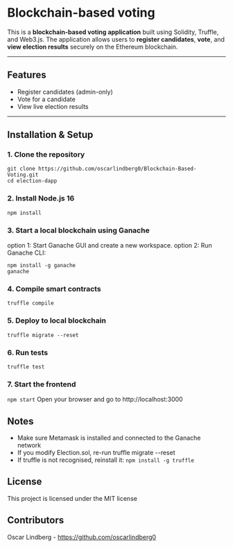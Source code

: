 #  Blockchain-based voting

This is a **blockchain-based voting application** built using Solidity, Truffle, and Web3.js. The application allows users to **register candidates**, **vote**, and **view election results** securely on the Ethereum blockchain.

---

## Features
-  Register candidates (admin-only)
-  Vote for a candidate
-  View live election results

---

## Installation & Setup

### 1. Clone the repository

```
git clone https://github.com/oscarlindberg0/Blockchain-Based-Voting.git
cd election-dapp
```

### 2. Install Node.js 16

`npm install`

### 3. Start a local blockchain using Ganache

option 1: Start Ganache GUI and create a new workspace.
option 2: Run Ganache CLI:
```
npm install -g ganache
ganache
```

### 4. Compile smart contracts
`truffle compile`

### 5. Deploy to local blockchain
`truffle migrate --reset`

### 6. Run tests
`truffle test`

### 7. Start the frontend
`npm start`
Open your browser and go to http://localhost:3000

## Notes
* Make sure Metamask is installed and connected to the Ganache network
* If you modify Election.sol, re-run truffle migrate --reset
* If truffle is not recognised, reinstall it:
`npm install -g truffle`

## License
This project is licensed under the MIT license

## Contributors
Oscar Lindberg - https://github.com/oscarlindberg0




